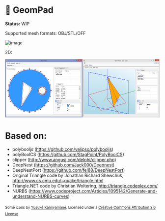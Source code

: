 #  :straight_ruler: GeomPad  
**Status:** WIP

Supported mesh formats: OBJ/STL/OFF

![image](https://user-images.githubusercontent.com/15663687/222509167-f7e62583-ca14-42da-bbf6-44d5cb25016e.png)


2D:

<img width="50%" src="imgs/1.png"/><img width="50%" src="imgs/2.png"/>



# Based on: 
* polybooljs (https://github.com/velipso/polybooljs)
* polyBoolCS (https://github.com/StagPoint/PolyBoolCS)
* clipper (http://www.angusj.com/delphi/clipper.php)
* DeepNest (https://github.com/Jack000/Deepnest)
* DeepNestPort (https://github.com/fel88/DeepNestPort)
* Original Triangle code by Jonathan Richard Shewchuk, http://www.cs.cmu.edu/~quake/triangle.html
* Triangle.NET code by Christian Woltering, http://triangle.codeplex.com/
* NURBS (https://www.codeproject.com/Articles/1095142/Generate-and-understand-NURBS-curves)


<sub>Some icons by [Yusuke Kamiyamane](http://p.yusukekamiyamane.com/). Licensed under a [Creative Commons Attribution 3.0 License](http://creativecommons.org/licenses/by/3.0/)</sub>
